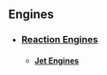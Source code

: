 ## Engines
- ### [Reaction Engines](https://en.wikipedia.org/wiki/Reaction_engine)
	- #### [Jet Engines](obsidian://open?vault=notes&file=engineering%2Fmechanical-engineering%2Fengines%2Fjet-engine%2Findex)